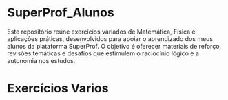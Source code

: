 # SuperProf_Alunos
Este repositório reúne exercícios variados de Matemática, Física e aplicações práticas, desenvolvidos para apoiar o aprendizado dos meus alunos da plataforma SuperProf.
O objetivo é oferecer materiais de reforço, revisões temáticas e desafios que estimulem o raciocínio lógico e a autonomia nos estudos.

# Exercícios Varios

